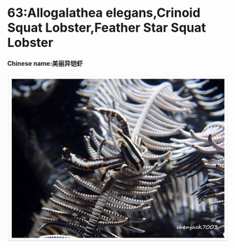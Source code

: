 # 63:Allogalathea elegans,Crinoid Squat Lobster,Feather Star Squat Lobster

#### Chinese name:美丽异铠虾

![](../../.gitbook/assets/allogalathea-elegans.jpg)

